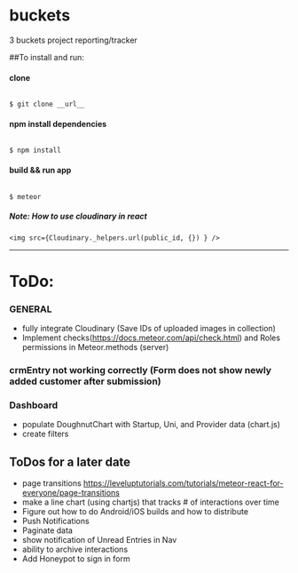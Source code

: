 # buckets
3 buckets project reporting/tracker

##To install and run:

#### clone
<code>
$ git clone __url__
</code>

#### npm install dependencies
<code>
$ npm install
</code>

#### build && run app
<code>
$ meteor
</code>

##### Note: How to use cloudinary in react
`<img src={Cloudinary._helpers.url(public_id, {}) } />`

---

# ToDo:

### GENERAL
* fully integrate Cloudinary (Save IDs of uploaded images in collection)
* Implement checks(https://docs.meteor.com/api/check.html) and Roles permissions in Meteor.methods (server)

### crmEntry not working correctly (Form does not show newly added customer after submission)

### Dashboard
* populate DoughnutChart with Startup, Uni, and Provider data (chart.js)
* create filters

## ToDos for a later date
* page transitions https://leveluptutorials.com/tutorials/meteor-react-for-everyone/page-transitions
* make a line chart (using chartjs) that tracks # of interactions over time
* Figure out how to do Android/iOS builds and how to distribute
* Push Notifications
* Paginate data
* show notification of Unread Entries in Nav
* ability to archive interactions
* Add Honeypot to sign in form
